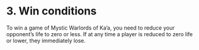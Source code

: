 # 3. Win conditions

To win a game of Mystic Warlords of Ka’a, you need to reduce your opponent’s life to zero or less. If at any time a player is reduced to zero life or lower, they immediately lose.